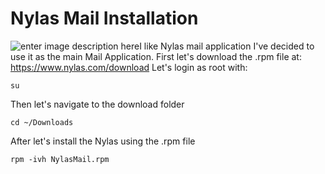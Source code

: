# Nylas Mail Installation

![enter image description here](http://www.linuxandubuntu.com/uploads/2/1/1/5/21152474/nylas-mail-review_orig.jpg)I like Nylas mail application I've decided to use it as the main Mail Application. First let's download the .rpm file at: https://www.nylas.com/download
Let's login as root with:

    su

Then let's navigate to the download folder

    cd ~/Downloads

After let's install the Nylas using the .rpm file

    rpm -ivh NylasMail.rpm




